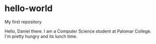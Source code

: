 # hello-world
My first repository

Hello, Daniel there. I am a Computer Science student at Palomar College. I'm pretty hungry and its lunch time.
